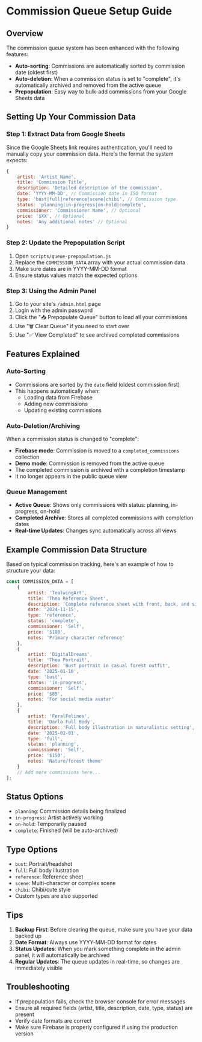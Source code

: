 # Commission Queue Setup Guide

## Overview
The commission queue system has been enhanced with the following features:
- **Auto-sorting**: Commissions are automatically sorted by commission date (oldest first)
- **Auto-deletion**: When a commission status is set to "complete", it's automatically archived and removed from the active queue
- **Prepopulation**: Easy way to bulk-add commissions from your Google Sheets data

## Setting Up Your Commission Data

### Step 1: Extract Data from Google Sheets
Since the Google Sheets link requires authentication, you'll need to manually copy your commission data. Here's the format the system expects:

```javascript
{
    artist: 'Artist Name',
    title: 'Commission Title',
    description: 'Detailed description of the commission',
    date: 'YYYY-MM-DD', // Commission date in ISO format
    type: 'bust|full|reference|scene|chibi', // Commission type
    status: 'planning|in-progress|on-hold|complete',
    commissioner: 'Commissioner Name', // Optional
    price: '$XX', // Optional
    notes: 'Any additional notes' // Optional
}
```

### Step 2: Update the Prepopulation Script
1. Open `scripts/queue-prepopulation.js`
2. Replace the `COMMISSION_DATA` array with your actual commission data
3. Make sure dates are in YYYY-MM-DD format
4. Ensure status values match the expected options

### Step 3: Using the Admin Panel
1. Go to your site's `/admin.html` page
2. Login with the admin password
3. Click the "📥 Prepopulate Queue" button to load all your commissions
4. Use "🗑️ Clear Queue" if you need to start over
5. Use "✅ View Completed" to see archived completed commissions

## Features Explained

### Auto-Sorting
- Commissions are sorted by the `date` field (oldest commission first)
- This happens automatically when:
  - Loading data from Firebase
  - Adding new commissions
  - Updating existing commissions

### Auto-Deletion/Archiving
When a commission status is changed to "complete":
- **Firebase mode**: Commission is moved to a `completed_commissions` collection
- **Demo mode**: Commission is removed from the active queue
- The completed commission is archived with a completion timestamp
- It no longer appears in the public queue view

### Queue Management
- **Active Queue**: Shows only commissions with status: planning, in-progress, on-hold
- **Completed Archive**: Stores all completed commissions with completion dates
- **Real-time Updates**: Changes sync automatically across all views

## Example Commission Data Structure

Based on typical commission tracking, here's an example of how to structure your data:

```javascript
const COMMISSION_DATA = [
    {
        artist: 'TealwingArt',
        title: 'Thea Reference Sheet',
        description: 'Complete reference sheet with front, back, and side views plus expressions',
        date: '2024-11-15',
        type: 'reference',
        status: 'complete',
        commissioner: 'Self',
        price: '$180',
        notes: 'Primary character reference'
    },
    {
        artist: 'DigitalDreams',
        title: 'Thea Portrait',
        description: 'Bust portrait in casual forest outfit',
        date: '2025-01-10',
        type: 'bust',
        status: 'in-progress',
        commissioner: 'Self',
        price: '$85',
        notes: 'For social media avatar'
    },
    {
        artist: 'FeralFelines',
        title: 'Darla Full Body',
        description: 'Full body illustration in naturalistic setting',
        date: '2025-02-01',
        type: 'full',
        status: 'planning',
        commissioner: 'Self',
        price: '$150',
        notes: 'Nature/forest theme'
    }
    // Add more commissions here...
];
```

## Status Options
- `planning`: Commission details being finalized
- `in-progress`: Artist actively working
- `on-hold`: Temporarily paused
- `complete`: Finished (will be auto-archived)

## Type Options
- `bust`: Portrait/headshot
- `full`: Full body illustration
- `reference`: Reference sheet
- `scene`: Multi-character or complex scene
- `chibi`: Chibi/cute style
- Custom types are also supported

## Tips
1. **Backup First**: Before clearing the queue, make sure you have your data backed up
2. **Date Format**: Always use YYYY-MM-DD format for dates
3. **Status Updates**: When you mark something complete in the admin panel, it will automatically be archived
4. **Regular Updates**: The queue updates in real-time, so changes are immediately visible

## Troubleshooting
- If prepopulation fails, check the browser console for error messages
- Ensure all required fields (artist, title, description, date, type, status) are present
- Verify date formats are correct
- Make sure Firebase is properly configured if using the production version
